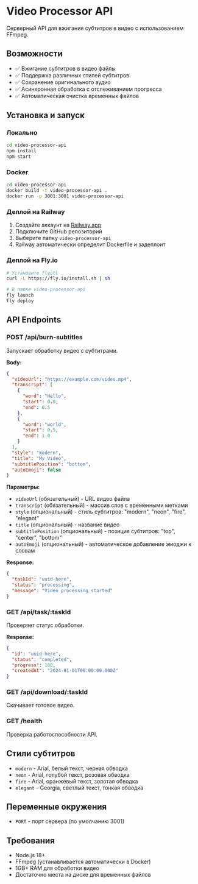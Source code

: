 # Video Processor API

Серверный API для вжигания субтитров в видео с использованием FFmpeg.

## Возможности

- ✅ Вжигание субтитров в видео файлы
- ✅ Поддержка различных стилей субтитров
- ✅ Сохранение оригинального аудио
- ✅ Асинхронная обработка с отслеживанием прогресса
- ✅ Автоматическая очистка временных файлов

## Установка и запуск

### Локально

```bash
cd video-processor-api
npm install
npm start
```

### Docker

```bash
cd video-processor-api
docker build -t video-processor-api .
docker run -p 3001:3001 video-processor-api
```

### Деплой на Railway

1. Создайте аккаунт на [Railway.app](https://railway.app)
2. Подключите GitHub репозиторий
3. Выберите папку `video-processor-api`
4. Railway автоматически определит Dockerfile и задеплоит

### Деплой на Fly.io

```bash
# Установите flyctl
curl -L https://fly.io/install.sh | sh

# В папке video-processor-api
fly launch
fly deploy
```

## API Endpoints

### POST /api/burn-subtitles
Запускает обработку видео с субтитрами.

**Body:**
```json
{
  "videoUrl": "https://example.com/video.mp4",
  "transcript": [
    {
      "word": "Hello",
      "start": 0.0,
      "end": 0.5
    },
    {
      "word": "world",
      "start": 0.5,
      "end": 1.0
    }
  ],
  "style": "modern",
  "title": "My Video",
  "subtitlePosition": "bottom",
  "autoEmoji": false
}
```

**Параметры:**
- `videoUrl` (обязательный) - URL видео файла
- `transcript` (обязательный) - массив слов с временными метками
- `style` (опциональный) - стиль субтитров: "modern", "neon", "fire", "elegant"
- `title` (опциональный) - название видео
- `subtitlePosition` (опциональный) - позиция субтитров: "top", "center", "bottom"
- `autoEmoji` (опциональный) - автоматическое добавление эмоджи к словам

**Response:**
```json
{
  "taskId": "uuid-here",
  "status": "processing",
  "message": "Video processing started"
}
```

### GET /api/task/:taskId
Проверяет статус обработки.

**Response:**
```json
{
  "id": "uuid-here",
  "status": "completed",
  "progress": 100,
  "createdAt": "2024-01-01T00:00:00.000Z"
}
```

### GET /api/download/:taskId
Скачивает готовое видео.

### GET /health
Проверка работоспособности API.

## Стили субтитров

- `modern` - Arial, белый текст, черная обводка
- `neon` - Arial, голубой текст, розовая обводка  
- `fire` - Arial, оранжевый текст, золотая обводка
- `elegant` - Georgia, светлый текст, тонкая обводка

## Переменные окружения

- `PORT` - порт сервера (по умолчанию 3001)

## Требования

- Node.js 18+
- FFmpeg (устанавливается автоматически в Docker)
- 1GB+ RAM для обработки видео
- Достаточно места на диске для временных файлов